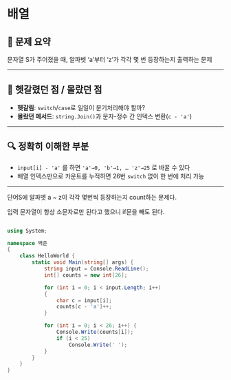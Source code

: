 # 배열

## 📝 문제 요약  
문자열 S가 주어졌을 때, 알파벳 ‘a’부터 ‘z’가 각각 몇 번 등장하는지 출력하는 문제  

---

## 🤔 헷갈렸던 점 / 몰랐던 점  
- **헷갈림**: `switch`/`case`로 일일이 분기처리해야 할까?  
- **몰랐던 메서드**: `string.Join()`과 문자-정수 간 인덱스 변환(`c - 'a'`)  

---

## 🔍 정확히 이해한 부분  
- `input[i] - 'a'` 를 하면 `'a'→0, 'b'→1, … 'z'→25` 로 바꿀 수 있다  
- 배열 인덱스만으로 카운트를 누적하면 26번 `switch` 없이 한 번에 처리 가능  

---

단어S에 알파벳 a ~ z이 각각 몇번씩 등장하는지 count하는 문제다.

입력 문자열이 항상 소문자로만 된다고 했으니 if문을 빼도 된다.

```cs

using System;

namespace 백준
{    
    class HelloWorld {
        static void Main(string[] args) {
            string input = Console.ReadLine();
            int[] counts = new int[26];

            for (int i = 0; i < input.Length; i++)
            {
                char c = input[i];
                counts[c - 'a']++;
            }

            for (int i = 0; i < 26; i++) {
                Console.Write(counts[i]);
                if (i < 25)
                    Console.Write(' ');
            }
        }
    }
}

```

